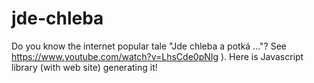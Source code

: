 # jde-chleba
Do you know the internet popular tale "Jde chleba a potká ..."? See https://www.youtube.com/watch?v=LhsCde0pNIg ). Here is Javascript library (with web site) generating it!
